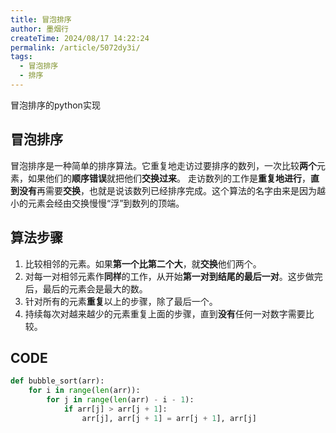 ```yaml
---
title: 冒泡排序
author: 墨烟行
createTime: 2024/08/17 14:22:24
permalink: /article/5072dy3i/
tags:
  - 冒泡排序
  - 排序
---
```


冒泡排序的python实现

<!-- more -->

## 冒泡排序
冒泡排序是一种简单的排序算法。它重复地走访过要排序的数列，一次比较**两个**元素，如果他们的**顺序错误**就把他们**交换过来**。
走访数列的工作是**重复地进行**，**直到没有**再需要**交换**，也就是说该数列已经排序完成。这个算法的名字由来是因为越小的元素会经由交换慢慢“浮”到数列的顶端。

## 算法步骤

1. 比较相邻的元素。如果**第一个比第二个大**，就**交换**他们两个。
2. 对每一对相邻元素作**同样**的工作，从开始**第一对到结尾的最后一对**。这步做完后，最后的元素会是最大的数。
3. 针对所有的元素**重复**以上的步骤，除了最后一个。
4. 持续每次对越来越少的元素重复上面的步骤，直到**没有**任何一对数字需要比较。

## CODE

```python
def bubble_sort(arr):
    for i in range(len(arr)):
        for j in range(len(arr) - i - 1):
            if arr[j] > arr[j + 1]:
                arr[j], arr[j + 1] = arr[j + 1], arr[j]
```